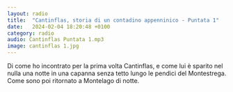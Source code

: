 ```yaml
---
layout: radio
title:  "Cantinflas, storia di un contadino appenninico - Puntata 1"
date:   2024-02-04 18:20:48 +0100
category: radio
audio: Cantinflas Puntata 1.mp3
image: cantinflas 1.jpg
---
```


Di come ho incontrato per la prima volta Cantinflas, e come lui è sparito nel nulla una notte in una capanna senza tetto lungo le pendici del Montestrega. Come sono poi ritornato a Montelago di notte.
